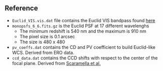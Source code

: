 ## Reference
* `Euclid_VIS.vis.dat` file contains the Euclid VIS bandpass found [here](http://svo2.cab.inta-csic.es/svo/theory/fps3/index.php?mode=browse&gname=Euclid&gname2=VIS&asttype=)
* `monopsfs_6_6.fits.gz` is the Euclid PSF at 17 different wavelenghs
    - The minimum redshift is 540 nm and the maximum is 910 nm
    - The pixel size is 0.1 arcsec
    - The size is 480 x 480
* `pv_coeffs.dat` contains the CD and PV coefficient to build Euclid-like WCS. Derived from ERO data.
* `ccd_data.dat` contains the CCD shifts with respect to the center of the focal plane. Derived from [Scaramella et al.](https://arxiv.org/abs/2108.01201)
